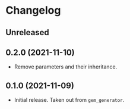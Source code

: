 # Changelog

## Unreleased

## 0.2.0 (2021-11-10)

*   Remove parameters and their inheritance.

## 0.1.0 (2021-11-09)

*   Initial release.
    Taken out from `gem_generator`.
